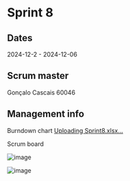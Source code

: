 # Sprint 8
## Dates
2024-12-2 - 2024-12-06

## Scrum master
Gonçalo Cascais 60046

## Management info
Burndown chart
[Uploading Sprint8.xlsx…]()

Scrum board

![image](https://github.com/user-attachments/assets/3533114e-3ea6-4527-a78d-feefc5fe81f4)

![image](https://github.com/user-attachments/assets/4d2c4fac-caf6-45ec-8aff-b7baa31e98a1)


